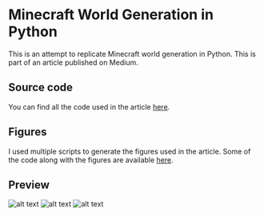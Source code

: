 # Minecraft World Generation in Python
 
This is an attempt to replicate Minecraft world generation in Python.
This is part of an article published on Medium.


## Source code
You can find all the code used in the article [here](https://github.com/BilHim/minecraft-word-generation/blob/main/src/Minecraft%20Terrain%20Generation%20in%20Python%20-%20By%20Bilal%20Himite.ipynb).

## Figures
I used multiple scripts to generate the figures used in the article. Some of the code along with the figures are available [here](https://github.com/BilHim/minecraft-word-generation/tree/main/figures).

## Preview
![alt text](https://github.com/BilHim/minecraft-word-generation/raw/main/preview_1.png "Preview 1")
![alt text](https://github.com/BilHim/minecraft-word-generation/raw/main/preview_2.png "Preview 2")
![alt text](https://github.com/BilHim/minecraft-word-generation/raw/main/preview_3.png "Preview 3")

